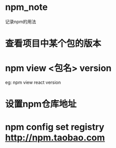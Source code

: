 # npm_note
记录npm的用法

# 查看项目中某个包的版本
# npm view <包名> version
eg: npm view react version

# 设置npm仓库地址
# npm config set registry http://npm.taobao.com
